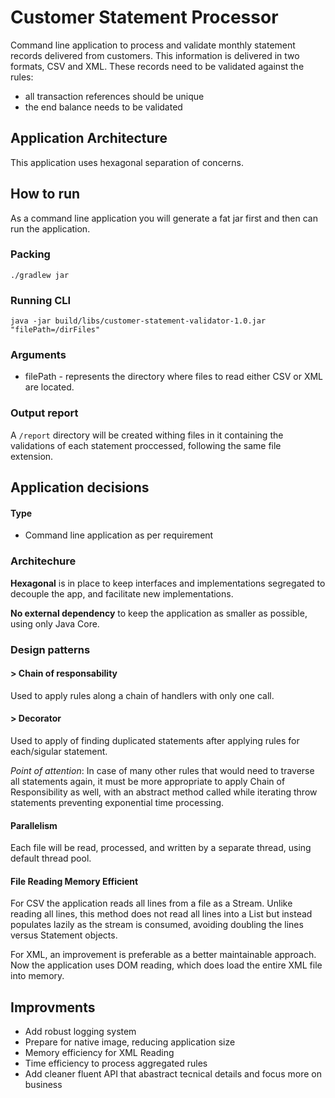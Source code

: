 
# Customer Statement Processor

Command line application to process and validate monthly statement records delivered from customers. This information is delivered in two formats, CSV and XML. These records need to be validated against the rules:

-  all transaction references should be unique 
-   the end balance needs to be validated

  

## Application Architecture


This application uses hexagonal separation of concerns.

## How to run

As a command line application you will generate a fat jar first and then can run the application.

### Packing

```
./gradlew jar
```

### Running CLI

```
java -jar build/libs/customer-statement-validator-1.0.jar "filePath=/dirFiles" 
```

### Arguments

 - filePath - represents the directory where files to read either CSV or XML are located.

### Output report

A `/report` directory will be created withing files in it containing the validations of each statement proccessed, following the same file extension.

## Application decisions


#### Type
- Command line application as per requirement

### Architechure
**Hexagonal** is in place to keep interfaces and implementations segregated to decouple the app, and facilitate new implementations.

**No external dependency** to keep the application as smaller as possible, using only Java Core.

### Design patterns
#### > Chain of responsability
Used to apply rules along a chain of handlers with only one call.

#### > Decorator
Used to apply of finding duplicated statements after applying rules for each/sigular statement.

*Point of attention*: In case of many other rules that would need to traverse all statements again, it must be more appropriate to apply Chain of Responsibility as well, with an abstract method called while iterating throw statements preventing exponential time processing.

#### Parallelism
Each file will be read, processed, and written  by a separate thread, using default thread pool.

#### File Reading Memory Efficient 

For CSV the application reads all lines from a file as a Stream. Unlike reading all lines, this method does not read all lines into a List but instead populates lazily as the stream is consumed, avoiding doubling the lines versus Statement objects.

For XML, an improvement is preferable as a better maintainable approach. Now the application uses DOM reading, which does load the entire XML file into memory.


## Improvments

- Add robust logging system
- Prepare for native image, reducing application size
- Memory efficiency for XML Reading
- Time efficiency to process aggregated rules 
- Add cleaner fluent API that abastract tecnical details and focus more on  business
